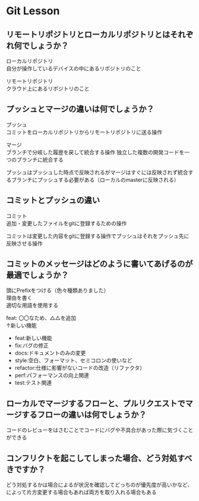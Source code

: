 # Git Lesson

## リモートリポジトリとローカルリポジトリとはそれぞれ何でしょうか？
ローカルリポジトリ
<br>
自分が操作しているデバイスの中にあるリポジトリのこと

リモートリポジトリ
<br>
クラウド上にあるリポジトリのこと

## プッシュとマージの違いは何でしょうか？
プッシュ
<br>
コミットをローカルリポジトリからリモートリポジトリに送る操作

マージ
<br>
ブランチで分岐した履歴を戻して統合する操作
独立した複数の開発コードを一つのブランチに統合する

プッシュはプッシュした時点で反映されるがマージはすぐには反映されず統合するブランチにプッシュする必要がある（ローカルのmasterに反映される）

## コミットとプッシュの違い
コミット
<br>
追加・変更したファイルをgitに登録するための操作

コミットは変更した内容をgitに登録する操作でプッシュはそれをプッシュ先に反映させる操作

## コミットのメッセージはどのように書いてあげるのが最適でしょうか？
頭にPrefixをつける（色々種類ありました）
<br>
理由を書く
<br>
適切な用語を使用する

feat: 〇〇なため、△△を追加
<br>
↑新しい機能
<br>
- feat:新しい機能
- fix:バグの修正
- docs:ドキュメントのみの変更
- style:空白、フォーマット、セミコロンの使いなど
- refactor:仕様に影響がないコードの改造（リファクタ）
- perf:パフォーマンスの向上関連
- test:テスト関連


## ローカルでマージするフローと、プルリクエストでマージするフローの違いは何でしょうか？
コードのレビューをはさむことでコードにバグや不具合があった際に気づくことができる


## コンフリクトを起こしてしまった場合、どう対処すべきですか？
どう対処するかは場合によるが状況を確認してどっちのが優先度が高いかなど、によって片方変更する場合もあれば両方を取り入れる場合もある